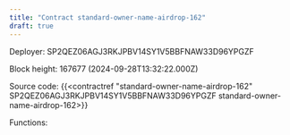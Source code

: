 ```yaml
---
title: "Contract standard-owner-name-airdrop-162"
draft: true
---
```

Deployer: SP2QEZ06AGJ3RKJPBV14SY1V5BBFNAW33D96YPGZF


 



Block height: 167677 (2024-09-28T13:32:22.000Z)

Source code: {{<contractref "standard-owner-name-airdrop-162" SP2QEZ06AGJ3RKJPBV14SY1V5BBFNAW33D96YPGZF standard-owner-name-airdrop-162>}}

Functions:


